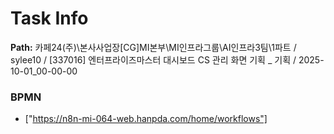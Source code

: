 # Task Info

**Path:** 카페24(주)\본사사업장\[CG]MI본부\MI인프라그룹\AI인프라3팀\1파트 / sylee10 / [337016] 엔터프라이즈마스터 대시보드 CS 관리 화면 기획 _ 기획 / 2025-10-01_00-00-00

### BPMN
- ["https://n8n-mi-064-web.hanpda.com/home/workflows"]

